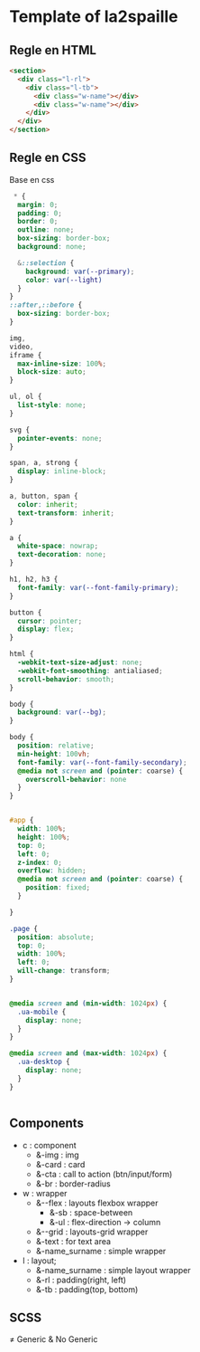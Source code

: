 # Template of la2spaille

## Regle en HTML
```html
<section>
  <div class="l-rl">
    <div class="l-tb">
      <div class="w-name"></div>
      <div class="w-name"></div>
    </div>
  </div>
</section>
```

## Regle en CSS
Base en css
```SCSS
 * {
  margin: 0;
  padding: 0;
  border: 0;
  outline: none;
  box-sizing: border-box;
  background: none;

  &::selection {
    background: var(--primary);
    color: var(--light)
  }
}
::after,::before {
  box-sizing: border-box;
}

img,
video,
iframe {
  max-inline-size: 100%;
  block-size: auto;
}

ul, ol {
  list-style: none;
}

svg {
  pointer-events: none;
}

span, a, strong {
  display: inline-block;
}

a, button, span {
  color: inherit;
  text-transform: inherit;
}

a {
  white-space: nowrap;
  text-decoration: none;
}

h1, h2, h3 {
  font-family: var(--font-family-primary);
}

button {
  cursor: pointer;
  display: flex;
}

html {
  -webkit-text-size-adjust: none;
  -webkit-font-smoothing: antialiased;
  scroll-behavior: smooth;
}

body {
  background: var(--bg);
}

body {
  position: relative;
  min-height: 100vh;
  font-family: var(--font-family-secondary);
  @media not screen and (pointer: coarse) {
    overscroll-behavior: none
  }
}


#app {
  width: 100%;
  height: 100%;
  top: 0;
  left: 0;
  z-index: 0;
  overflow: hidden;
  @media not screen and (pointer: coarse) {
    position: fixed;
  }

}

.page {
  position: absolute;
  top: 0;
  width: 100%;
  left: 0;
  will-change: transform;
}


@media screen and (min-width: 1024px) {
  .ua-mobile {
    display: none;
  }
}

@media screen and (max-width: 1024px) {
  .ua-desktop {
    display: none;
  }
}



```
## Components
- c : component
    -  &-img : img
    -  &-card : card
    -  &-cta : call to action (btn/input/form)
    -  &-br : border-radius
- w : wrapper
    - &--flex : layouts flexbox wrapper
        - &-sb : space-between
        - &-ul : flex-direction -> column
    - &--grid : layouts-grid wrapper
    - &-text : for text area
    - &-name_surname : simple wrapper
- l : layout;
    - &-name_surname : simple layout wrapper
    - &-rl : padding(right, left)
    - &-tb : padding(top, bottom)


## SCSS
≠ Generic & No Generic